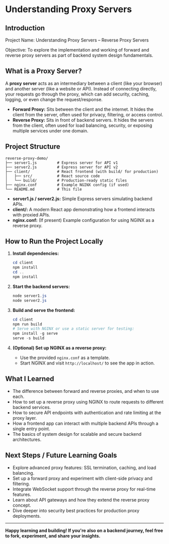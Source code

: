 # Understanding Proxy Servers 

## Introduction

Project Name: Understanding Proxy Servers – Reverse Proxy Servers

Objective: To explore the implementation and working of forward and reverse proxy servers as part of backend system design fundamentals.
## What is a Proxy Server?

A **proxy server** acts as an intermediary between a client (like your browser) and another server (like a website or API). Instead of connecting directly, your requests go through the proxy, which can add security, caching, logging, or even change the request/response.

- **Forward Proxy:** Sits between the client and the internet. It hides the client from the server, often used for privacy, filtering, or access control.
- **Reverse Proxy:** Sits in front of backend servers. It hides the servers from the client, often used for load balancing, security, or exposing multiple services under one domain.

## Project Structure

```
reverse-proxy-demo/
├── server1.js         # Express server for API v1
├── server2.js         # Express server for API v2
├── client/            # React frontend (with build/ for production)
│   ├── src/           # React source code
│   └── build/         # Production-ready static files
├── nginx.conf         # Example NGINX config (if used)
└── README.md          # This file
```

- **server1.js / server2.js:** Simple Express servers simulating backend APIs.
- **client/:** A modern React app demonstrating how a frontend interacts with proxied APIs.
- **nginx.conf:** (If present) Example configuration for using NGINX as a reverse proxy.

## How to Run the Project Locally

1. **Install dependencies:**
   ```powershell
   cd client
   npm install
   cd ..
   npm install
   ```

2. **Start the backend servers:**
   ```powershell
   node server1.js
   node server2.js
   ```

3. **Build and serve the frontend:**
   ```powershell
   cd client
   npm run build
   # Serve with NGINX or use a static server for testing:
   npm install -g serve
   serve -s build
   ```

4. **(Optional) Set up NGINX as a reverse proxy:**
   - Use the provided `nginx.conf` as a template.
   - Start NGINX and visit `http://localhost/` to see the app in action.

## What I Learned

- The difference between forward and reverse proxies, and when to use each.
- How to set up a reverse proxy using NGINX to route requests to different backend services.
- How to secure API endpoints with authentication and rate limiting at the proxy layer.
- How a frontend app can interact with multiple backend APIs through a single entry point.
- The basics of system design for scalable and secure backend architectures.

## Next Steps / Future Learning Goals

- Explore advanced proxy features: SSL termination, caching, and load balancing.
- Set up a forward proxy and experiment with client-side privacy and filtering.
- Integrate WebSocket support through the reverse proxy for real-time features.
- Learn about API gateways and how they extend the reverse proxy concept.
- Dive deeper into security best practices for production proxy deployments.

---

**Happy learning and building! If you're also on a backend journey, feel free to fork, experiment, and share your insights.**
